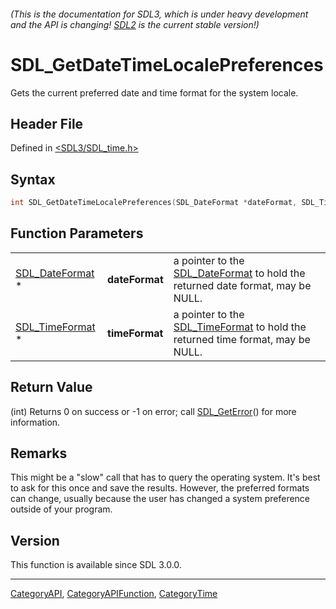 ###### (This is the documentation for SDL3, which is under heavy development and the API is changing! [SDL2](https://wiki.libsdl.org/SDL2/) is the current stable version!)
# SDL_GetDateTimeLocalePreferences

Gets the current preferred date and time format for the system locale.

## Header File

Defined in [<SDL3/SDL_time.h>](https://github.com/libsdl-org/SDL/blob/main/include/SDL3/SDL_time.h)

## Syntax

```c
int SDL_GetDateTimeLocalePreferences(SDL_DateFormat *dateFormat, SDL_TimeFormat *timeFormat);
```

## Function Parameters

|                                    |                |                                                                                                  |
| ---------------------------------- | -------------- | ------------------------------------------------------------------------------------------------ |
| [SDL_DateFormat](SDL_DateFormat) * | **dateFormat** | a pointer to the [SDL_DateFormat](SDL_DateFormat) to hold the returned date format, may be NULL. |
| [SDL_TimeFormat](SDL_TimeFormat) * | **timeFormat** | a pointer to the [SDL_TimeFormat](SDL_TimeFormat) to hold the returned time format, may be NULL. |

## Return Value

(int) Returns 0 on success or -1 on error; call
[SDL_GetError](SDL_GetError)() for more information.

## Remarks

This might be a "slow" call that has to query the operating system. It's
best to ask for this once and save the results. However, the preferred
formats can change, usually because the user has changed a system
preference outside of your program.

## Version

This function is available since SDL 3.0.0.

----
[CategoryAPI](CategoryAPI), [CategoryAPIFunction](CategoryAPIFunction), [CategoryTime](CategoryTime)

